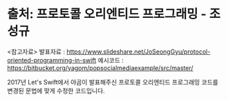 # 출처: 프로토콜 오리엔티드 프로그래밍 - 조성규

<참고자료>
발표자료 : https://www.slideshare.net/JoSeongGyu/protocol-oriented-programming-in-swift
예시코드 : https://bitbucket.org/yagom/popsocialmediaexample/src/master/

2017년 Let's Swift에서 야곰이 발표해주신 프로토콜 오리엔티드 프로그래밍 코드를 변경된 문법에 맞게 수정한 코드입니다.
